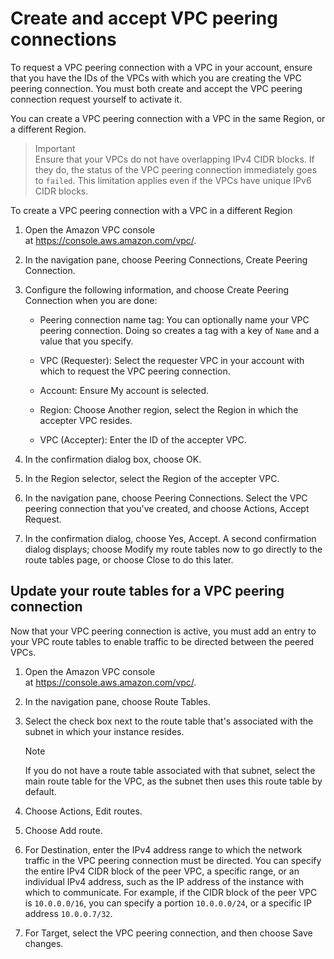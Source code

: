# Create and accept VPC peering connections
To request a VPC peering connection with a VPC in your account, ensure that you have the IDs of the VPCs with which you are creating the VPC peering connection. You must both create and accept the VPC peering connection request yourself to activate it.

You can create a VPC peering connection with a VPC in the same Region, or a different Region.

>Important  
Ensure that your VPCs do not have overlapping IPv4 CIDR blocks. If they do, the status of the VPC peering connection immediately goes to `failed`. This limitation applies even if the VPCs have unique IPv6 CIDR blocks.

To create a VPC peering connection with a VPC in a different Region

1.  Open the Amazon VPC console at <https://console.aws.amazon.com/vpc/>.

2.  In the navigation pane, choose Peering Connections, Create Peering Connection.

3.  Configure the following information, and choose Create Peering Connection when you are done:

    -   Peering connection name tag: You can optionally name your VPC peering connection. Doing so creates a tag with a key of `Name` and a value that you specify.

    -   VPC (Requester): Select the requester VPC in your account with which to request the VPC peering connection.

    -   Account: Ensure My account is selected.

    -   Region: Choose Another region, select the Region in which the accepter VPC resides.

    -   VPC (Accepter): Enter the ID of the accepter VPC.

4.  In the confirmation dialog box, choose OK.

5.  In the Region selector, select the Region of the accepter VPC.

6.  In the navigation pane, choose Peering Connections. Select the VPC peering connection that you've created, and choose Actions, Accept Request.

7.  In the confirmation dialog, choose Yes, Accept. A second confirmation dialog displays; choose Modify my route tables now to go directly to the route tables page, or choose Close to do this later.

## Update your route tables for a VPC peering connection

Now that your VPC peering connection is active, you must add an entry to your VPC route tables to enable traffic to be directed between the peered VPCs.

1.  Open the Amazon VPC console at <https://console.aws.amazon.com/vpc/>.

2.  In the navigation pane, choose Route Tables.

3.  Select the check box next to the route table that's associated with the subnet in which your instance resides.

    Note

    If you do not have a route table associated with that subnet, select the main route table for the VPC, as the subnet then uses this route table by default.

4.  Choose Actions, Edit routes.

5.  Choose Add route.

6.  For Destination, enter the IPv4 address range to which the network traffic in the VPC peering connection must be directed. You can specify the entire IPv4 CIDR block of the peer VPC, a specific range, or an individual IPv4 address, such as the IP address of the instance with which to communicate. For example, if the CIDR block of the peer VPC is `10.0.0.0/16`, you can specify a portion `10.0.0.0/24`, or a specific IP address `10.0.0.7/32`.

7.  For Target, select the VPC peering connection, and then choose Save changes.